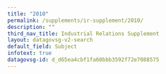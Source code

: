 ```yaml
---
title: "2010"
permalink: /supplements/ir-supplement/2010/
description: ""
third_nav_title: Industrial Relations Supplement
layout: datagovsg-v2-search
default_field: Subject
infotext: true
datagovsg-id: d_d65ea4cbf1fa60bbb3592f72e7088575
---
```


